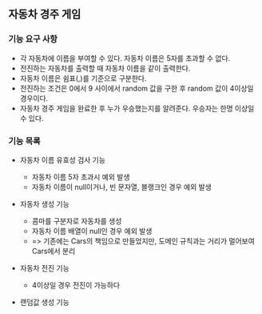 ## 자동차 경주 게임

### 기능 요구 사항

- 각 자동차에 이름을 부여할 수 있다. 자동차 이름은 5자를 초과할 수 없다.
- 전진하는 자동차를 출력할 때 자동차 이름을 같이 출력한다.
- 자동차 이름은 쉼표(,)를 기준으로 구분한다.
- 전진하는 조건은 0에서 9 사이에서 random 값을 구한 후 random 값이 4이상일 경우이다.
- 자동차 경주 게임을 완료한 후 누가 우승했는지를 알려준다. 우승자는 한명 이상일 수 있다.


### 기능 목록

- 자동차 이름 유효성 검사 기능
  - 자동차 이름 5자 초과시 예외 발생
  - 자동차 이름이 null이거나, 빈 문자열, 블랭크인 경우 예외 발생 

- 자동차 생성 기능
  - 콤마를 구분자로 자동차를 생성
  - 자동차 이름 배열이 null인 경우 예외 발생
  - => 기존에는 Cars의 책임으로 만들었지만, 도메인 규칙과는 거리가 멀어보여 Cars에서 분리

- 자동차 전진 기능
  - 4이상일 경우 전진이 가능하다

- 랜덤값 생성 기능